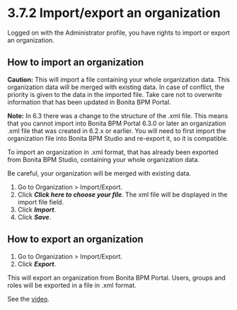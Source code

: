 # 3.7.2 Import/export an organization

Logged on with the Administrator profile, you have rights to import or export an organization.

## How to import an organization

**Caution:**
This will import a file containing your whole organization data. This organization data will be merged with existing data.
In case of conflict, the priority is given to the data in the imported file. Take care not to overwrite information that has been updated in Bonita BPM Portal.

**Note:**
In 6.3 there was a change to the structure of the .xml file. This means that you cannot import into Bonita BPM Portal 6.3.0 or later an organization .xml file that was created in 6.2.x or earlier.
You will need to first import the organization file into Bonita BPM Studio and re-export it, so it is compatible.

To import an organization in .xml format, that has already been exported from Bonita BPM Studio, containing your whole organization data.

Be careful, your organization will be merged with existing data.

1. Go to Organization \> Import/Export.
2. Click _**Click here to choose your file**_. The xml file will be displayed in the import file field.
3. Click _**Import**_.
4. Click _**Save**_.

## How to export an organization

1. Go to Organization \> Import/Export.
2. Click _**Export**_.

This will export an organization from Bonita BPM Portal. Users, groups and roles will be exported in a file in .xml format.

See the [video](images/videos-6_0/import_an_organization_into_bonita_portal.mp4).